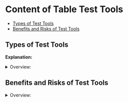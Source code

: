 <!-- markdownlint-disable MD033 -->
# Content of Table Test Tools

- [Types of Test Tools](#types-of-test-tools)
- [Benefits and Risks of Test Tools](#benefits-and-risks-of-test-tools)

## Types of Test Tools

**Explanation:**

<details>
    <summary>Overview:</summary>

- **Management Tools:**
  - **Explanation:** Management tools increase the efficiency of the test process by facilitating the management of SDLC requirements, tests, defects, and configuration.
  - **Examples:** JIRA, TestRail

- **Static Testing Tools:**
  - **Explanation:** Static testing tools support testers in performing reviews and static analysis without executing the code.
  - **Examples:** SonarQube, ESLint, pylint

- **Test Design and Implementation Tools:**
  - **Explanation:** These tools assist in the design and implementation of test cases and environments, facilitating the generation of test cases, test data, and test procedures.
  - **Examples:** TestRail, Zephyr

- **Test Execution and Coverage Tools:**
  - **Explanation:** Test execution and coverage tools facilitate automated test executions and the measurement of coverage, such as code coverage and statement coverage.
  - **Examples:** Selenium, Playwright, JUnit, Jest, pytest

- **Non-Functional Testing Tools:**
  - **Explanation:** Non-functional testing tools are specialized tools designed for non-functional testing levels such as performance, security, usability, compatibility.
  - **Examples:** K6, OWASP ZAP

- **API Testing Tools:**
  - **Explanation:** API testing tools are designed to test the functionality.
  - **Examples:** Postman, Bruno API

- **DevOps Tools:**
  - **Explanation:** DevOps tools support the DevOps delivery pipeline, workflow tracking, and automated build processes of CI/CD.
  - **Examples:** Jenkins, GitLab CI, CircleCI, GitHub Actions

- **Collaboration Tools:**
  - **Explanation:** Collaboration tools facilitate communication within the testing team, including instant messaging, emails, and other communication platforms.
  - **Examples:** Slack, Microsoft Teams, Confluence

- **Scalability and Deployment Tools:**
  - **Explanation:** Scalability and deployment tools support standardizations, virtual machines, containerization, and cloud hosting.
  - **Examples:** Docker, Kubernetes, AWS, Azure

- **Other Tools:**
  - **Explanation:** Other tools that assist in various aspects of testing but do not fall under the specific categories.
  - **Examples:** Microsoft Excel, Google Sheets, DevTools

</details>

## Benefits and Risks of Test Tools

<details>
    <summary>Overview:</summary>

- **Benefits of Test Tools:**
  - **Time Savings:** Test tools can significantly reduce repetitive manual work.
  - **Prevention of Human Errors:** Tools provide greater consistency and repeatability, reducing human errors.
  - **Objective Assessment and Measurement:** Tools can perform complex assessments and measurements that are difficult for humans to do manually.
  - **Easier Access to Information:** Test management tools provide easy access to information about testing activities.
  - **Reduced Test Execution Time:** Automation testing tools can execute tests faster than manual testing.
  - **More Time for Testers:** By automating repetitive tasks, test tools free up time for testers to design new test cases.

- **Risks of Test Tools:**
  - **Unrealistic Expectations:** Expecting immediate success from a tool can lead to disappointment.
  - **Inaccurate Estimations:** Misestimating the time, cost, and effort required to introduce, maintain, and change existing manual test processes.
  - **Inappropriate Tool Usage:** Using a test tool when manual testing is more appropriate.
  - **Over-Reliance on Tools:** Relying too much on tools can be problematic.
  - **Dependency on Tool Vendors:** Relying on a tool vendor that may go out of business, retire the tool, or provide poor support.
  - **Open Source Tool Risks:** Open source tools may be abandoned or require frequent updates.
  - **Compatibility Issues:** Ensuring that the test tool is compatible with the development platforms, technologies, and operating systems used in your organization.
  - **Regulatory and Compliance Issues:** Choosing a tool that does not comply with regulatory requirements or safety standards.

</details>
